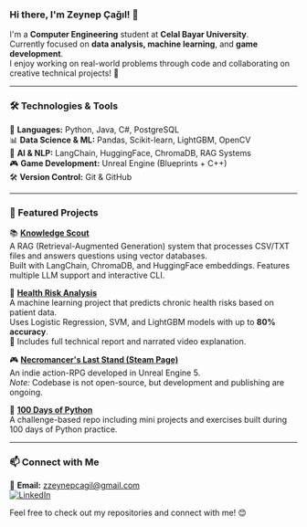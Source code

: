 ### Hi there, I'm Zeynep Çağıl! 👋
I'm a **Computer Engineering** student at **Celal Bayar University**.  
Currently focused on **data analysis, machine learning**, and **game development**.  
I enjoy working on real-world problems through code and collaborating on creative technical projects! 🚀

---

### 🛠️ Technologies & Tools
🔹 **Languages:** Python, Java, C#, PostgreSQL  
📊 **Data Science & ML:** Pandas, Scikit-learn, LightGBM, OpenCV  
🤖 **AI & NLP:** LangChain, HuggingFace, ChromaDB, RAG Systems  
🎮 **Game Development:** Unreal Engine (Blueprints + C++)  
🛠️ **Version Control:** Git & GitHub

---

### 📌 Featured Projects

📚 **[Knowledge Scout](https://github.com/zeynepcagil/knowledge-scout)**  
A RAG (Retrieval-Augmented Generation) system that processes CSV/TXT files and answers questions using vector databases.  
Built with LangChain, ChromaDB, and HuggingFace embeddings. Features multiple LLM support and interactive CLI.

🧠 **[Health Risk Analysis](https://github.com/zeynepcagil/HealthRiskAnalysis)**  
A machine learning project that predicts chronic health risks based on patient data.  
Uses Logistic Regression, SVM, and LightGBM models with up to **80% accuracy**.  
📄 Includes full technical report and narrated video explanation.

🎮 **[Necromancer's Last Stand (Steam Page)](https://store.steampowered.com/app/3705620/Necromancers_Last_Stand/)**  
An indie action-RPG developed in Unreal Engine 5.  
*Note:* Codebase is not open-source, but development and publishing are ongoing.

🐍 **[100 Days of Python](https://github.com/zeynepcagil/100-Days-of-Python)**  
A challenge-based repo including mini projects and exercises built during 100 days of Python practice.

---

### 📫 Connect with Me
📧 **Email:** zzeynepcagil@gmail.com  
[![LinkedIn](https://img.shields.io/badge/LinkedIn-Profile-blue?style=flat&logo=linkedin)](https://www.linkedin.com/in/zeynep-%C3%A7a%C4%9F%C4%B1l-635179302/)  

Feel free to check out my repositories and connect with me! 😊
